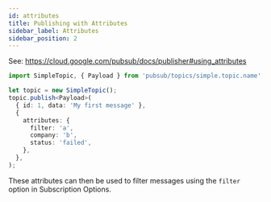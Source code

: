 ```yaml
---
id: attributes
title: Publishing with Attributes
sidebar_label: Attributes
sidebar_position: 2
---
```


See: <https://cloud.google.com/pubsub/docs/publisher#using_attributes>

```ts title="client.example.ts"
import SimpleTopic, { Payload } from 'pubsub/topics/simple.topic.name';

let topic = new SimpleTopic();
topic.publish<Payload>(
  { id: 1, data: 'My first message' },
  {
    attributes: {
      filter: 'a',
      company: 'b',
      status: 'failed',
    },
  },
);
```

These attributes can then be used to filter messages using the `filter` option in Subscription Options.
